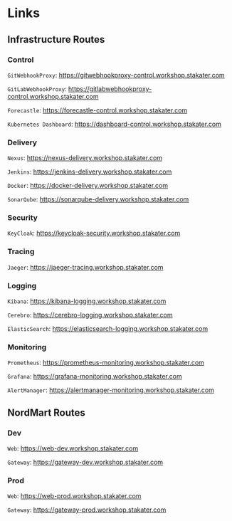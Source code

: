 # Links

## Infrastructure Routes

### Control

`GitWebhookProxy`: https://gitwebhookproxy-control.workshop.stakater.com

`GitLabWebhookProxy`: https://gitlabwebhookproxy-control.workshop.stakater.com 

`Forecastle`: https://forecastle-control.workshop.stakater.com

`Kubernetes Dashboard`: https://dashboard-control.workshop.stakater.com 


### Delivery
`Nexus`: https://nexus-delivery.workshop.stakater.com 

`Jenkins`: https://jenkins-delivery.workshop.stakater.com

`Docker`: https://docker-delivery.workshop.stakater.com 

`SonarQube`: https://sonarqube-delivery.workshop.stakater.com 

### Security

`KeyCloak`: https://keycloak-security.workshop.stakater.com 

### Tracing

`Jaeger`: https://jaeger-tracing.workshop.stakater.com 	

### Logging

`Kibana`: https://kibana-logging.workshop.stakater.com

`Cerebro`: https://cerebro-logging.workshop.stakater.com

`ElasticSearch`: https://elasticsearch-logging.workshop.stakater.com

### Monitoring

`Prometheus`: https://prometheus-monitoring.workshop.stakater.com

`Grafana`: https://grafana-monitoring.workshop.stakater.com

`AlertManager`: https://alertmanager-monitoring.workshop.stakater.com

## NordMart Routes

### Dev

`Web`: https://web-dev.workshop.stakater.com

`Gateway`: https://gateway-dev.workshop.stakater.com

### Prod

`Web`: https://web-prod.workshop.stakater.com

`Gateway`: https://gateway-prod.workshop.stakater.com
